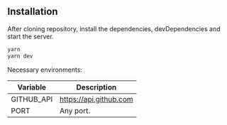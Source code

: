 ## Installation
After cloning repository, install the dependencies, devDependencies and start the server.

```sh
yarn
yarn dev
```

Necessary environments:

| Variable | Description |
| ------ | ------ |
| GITHUB_API | https://api.github.com |
| PORT | Any port. |

